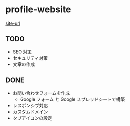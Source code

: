 # profile-website

<a href="https://kinoshitariku.github.io/profile-website/" target="_blank" rel="noopener noreferrer">site-url</a>

## TODO

- SEO 対策
- セキュリティ対策
- 文章の作成

## DONE

- お問い合わせフォームを作成
  - Google フォーム と Google スプレッドシートで構築
- レスポンシブ対応
- カスタムドメイン
- タブアイコンの設定
